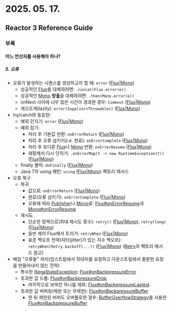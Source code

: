 # 2025. 05. 17.

## Reactor 3 Reference Guide

### 부록

#### 어느 연산자를 사용해야 하나?

##### 5. 오류

* 오류가 발생하는 시퀀스를 생성하고자 할 때: `error` ([Flux][flux-error]|[Mono][mono-error])
    * 성공적인 [Flux][flux]를 대체하려면: `.concat(Flux.error(e))`
    * 성공적인 [Mono][mono] **방출**을 대체하려면: `.then(Mono.error(e))`
    * onNext 사이에 너무 많은 시간이 경과한 경우: `timeout` ([Flux][flux-timeout]|[Mono][mono-timeout])
    * 게으르게(lazily): `error(Supplier<Throwable>)` ([Flux][flux-error-supplier-throwable]|[Mono][mono-error-supplier-throwable])
* try/catch와 동등한:
    * 예외 던지기: `error` ([Flux][flux-error]|[Mono][mono-error])
    * 예외 잡기:
        * 처리 후 기본값 반환: `onErrorReturn` ([Flux][flux-on-error-return]|[Mono][mono-on-error-return])
        * 처리 후 오류 삼키키(i.e. 완료): `onErrorComplete` ([Flux][flux-on-error-complete]|[Mono][mono-on-error-complete])
        * 처리 후 또다른 [Flux][flux]나 [Mono][mono] 반환: `onErrorResume` ([Flux][flux-on-error-resume]|[Mono][mono-on-error-resume])
        * 래핑해서 다시 던지기: `.onErrorMap(t -> new RuntimeException(t))` ([Flux][flux-on-error-map-lambda]|[Mono][mono-on-error-map-lambda])
    * finally 블럭: `doFinally` ([Flux][flux-do-finally]|[Mono][mono-do-finally])
    * Java 7의 using 패턴: `using` ([Flux][flux-using]|[Mono][mono-using]) 팩토리 메서드
* 오류 복구
    * 복귀
        * 값으로: `onErrorReturn` ([Flux][flux-on-error-return]|[Mono][mono-on-error-return])
        * 완료(오류 삼키기): `onErrorComplete` ([Flux][flux-on-error-complete]|[Mono][mono-on-error-complete])
        * 오류에 따라 [Publisher][publisher]나 [Mono][mono]로: [Flux#onErrorResume][flux-on-error-resume]과 [Mono#onErrorResume][mono-on-error-resume]
    * 재시도
        * 단순한 정책으로(최대 재시도 횟수): `retry()` ([Flux][flux-retry]|[Mono][mono-retry]), `retry(long)` ([Flux][flux-retry-long]|[Mono][mono-retry-long])
        * 동반 제어 Flux에서 트리거: `retryWhen` ([Flux][flux-retry-when]|[Mono][mono-retry-when])
        * 표준 백오프 전략(지터(jitter)가 있는 지수 백오프): `retryWhen(Retry.backoff(...))` ([Flux][flux-retry-when-backoff]|[Mono][mono-retry-when-backoff]) ([Retry][retry]의 팩토리 메서드 참고)
* 배압 "오류들" 처리(업스트림에서 최대치를 요청하고 다운스트림에서 충분한 요청을 만들어내지 않는 전략)
    * 특수한 [IllegaStateException][illegal-state-exception]: [Flux#onBackpressureError][flux-on-backpressure-error]
    * 초과한 값 드롭: [Flux#onBackpressureDrop][flux-on-backpressure-drop]
        * 마지막으로 보여진 하나를 제외: [Flux#onBackpressureLastest][flux-on-backpressure-latest]
    * 초과한 값 버퍼링(제한 또는 무제한): [Flux#onBackpressureBuffer][flux-on-backpressure-buffer]
        * 한 뒤 제한된 버퍼도 오버플로한 경우: [BufferOverflowStrategy][buffer-overflow-strategy]를 사용한 [Flux#onBackpressureBuffer][flux-on-backpressure-buffer]

[flux-error]: https://projectreactor.io/docs/core/release/api/reactor/core/publisher/Flux.html#error-java.lang.Throwable-
[mono-error]: https://projectreactor.io/docs/core/release/api/reactor/core/publisher/Mono.html#error-java.lang.Throwable-
[flux]: https://projectreactor.io/docs/core/release/api/reactor/core/publisher/Flux.html
[mono]: https://projectreactor.io/docs/core/release/api/reactor/core/publisher/Mono.html
[flux-timeout]: https://projectreactor.io/docs/core/release/api/reactor/core/publisher/Flux.html#timeout-java.time.Duration-
[mono-timeout]: https://projectreactor.io/docs/core/release/api/reactor/core/publisher/Mono.html#timeout-java.time.Duration-
[flux-error-supplier-throwable]: https://projectreactor.io/docs/core/release/api/reactor/core/publisher/Flux.html#error-java.util.function.Supplier-
[mono-error-supplier-throwable]: https://projectreactor.io/docs/core/release/api/reactor/core/publisher/Mono.html#error-java.util.function.Supplier-
[flux-on-error-return]: https://projectreactor.io/docs/core/release/api/reactor/core/publisher/Flux.html#onErrorReturn-java.lang.Class-T-
[mono-on-error-return]: https://projectreactor.io/docs/core/release/api/reactor/core/publisher/Mono.html#onErrorReturn-java.lang.Class-T-
[flux-on-error-complete]: https://projectreactor.io/docs/core/release/api/reactor/core/publisher/Flux.html#onErrorComplete-java.lang.Class-T-
[mono-on-error-complete]: https://projectreactor.io/docs/core/release/api/reactor/core/publisher/Mono.html#onErrorComplete-java.lang.Class-T-
[flux-on-error-resume]: https://projectreactor.io/docs/core/release/api/reactor/core/publisher/Flux.html#onErrorResume-java.lang.Class-java.util.function.Function-
[mono-on-error-resume]: https://projectreactor.io/docs/core/release/api/reactor/core/publisher/Mono.html#onErrorResume-java.lang.Class-java.util.function.Function-
[flux-on-error-map-lambda]: https://projectreactor.io/docs/core/release/api/reactor/core/publisher/Flux.html#onErrorMap-java.util.function.Function-
[mono-on-error-map-lambda]: https://projectreactor.io/docs/core/release/api/reactor/core/publisher/Mono.html#onErrorMap-java.util.function.Function-
[flux-do-finally]: https://projectreactor.io/docs/core/release/api/reactor/core/publisher/Flux.html#doFinally-java.util.function.Consumer-
[mono-do-finally]: https://projectreactor.io/docs/core/release/api/reactor/core/publisher/Mono.html#doFinally-java.util.function.Consumer-
[flux-using]: https://projectreactor.io/docs/core/release/api/reactor/core/publisher/Flux.html#using-java.util.concurrent.Callable-java.util.function.Function-java.util.function.Consumer-
[mono-using]: https://projectreactor.io/docs/core/release/api/reactor/core/publisher/Mono.html#using-java.util.concurrent.Callable-java.util.function.Function-java.util.function.Consumer-
[publisher]: https://www.reactive-streams.org/reactive-streams-1.0.3-javadoc/org/reactivestreams/Publisher.html?is-external=true
[flux-retry]: https://projectreactor.io/docs/core/release/api/reactor/core/publisher/Flux.html#retry--
[mono-retry]: https://projectreactor.io/docs/core/release/api/reactor/core/publisher/Mono.html#retry--
[flux-retry-long]: https://projectreactor.io/docs/core/release/api/reactor/core/publisher/Flux.html#retry-long-
[mono-retry-long]: https://projectreactor.io/docs/core/release/api/reactor/core/publisher/Mono.html#retry-long-
[flux-retry-when]: https://projectreactor.io/docs/core/release/api/reactor/core/publisher/Flux.html#retryWhen-reactor.util.retry.Retry-
[mono-retry-when]: https://projectreactor.io/docs/core/release/api/reactor/core/publisher/Mono.html#retryWhen-reactor.util.retry.Retry-
[flux-retry-when-backoff]: https://projectreactor.io/docs/core/release/api/reactor/core/publisher/Flux.html#retryWhen-reactor.util.retry.Retry-
[mono-retry-when-backoff]: https://projectreactor.io/docs/core/release/api/reactor/core/publisher/Mono.html#retryWhen-reactor.util.retry.Retry-
[retry]: https://projectreactor.io/docs/core/release/api/reactor/util/retry/Retry.html
[illegal-state-exception]: https://docs.oracle.com/javase/8/docs/api/java/lang/IllegalStateException.html?is-external=true
[flux-on-backpressure-error]: https://projectreactor.io/docs/core/release/api/reactor/core/publisher/Flux.html#onBackpressureError--
[flux-on-backpressure-drop]: https://projectreactor.io/docs/core/release/api/reactor/core/publisher/Flux.html#onBackpressureDrop--
[flux-on-backpressure-latest]: https://projectreactor.io/docs/core/release/api/reactor/core/publisher/Flux.html#onBackpressureLatest--
[flux-on-backpressure-buffer]: https://projectreactor.io/docs/core/release/api/reactor/core/publisher/Flux.html#onBackpressureBuffer--
[buffer-overflow-strategy]: https://projectreactor.io/docs/core/release/api/reactor/core/publisher/BufferOverflowStrategy.html
